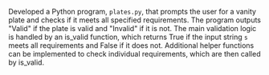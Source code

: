 Developed a Python program, `plates.py`, that prompts the user for a vanity plate and checks if it meets all specified requirements. The program outputs "Valid" if the plate is valid and "Invalid" if it is not. The main validation logic is handled by an is_valid function, which returns True if the input string `s` meets all requirements and False if it does not. Additional helper functions can be implemented to check individual requirements, which are then called by is_valid. 